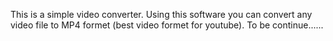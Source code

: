 This is a simple video converter. Using this software you can convert any video file to MP4 formet (best video formet for youtube).
To be continue......
